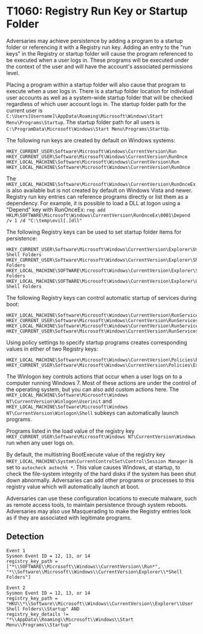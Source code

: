 # T1060: Registry Run Key or Startup Folder

Adversaries may achieve persistence by adding a program to a startup folder or referencing it with a Registry run key. Adding an entry to the "run keys" in the Registry or startup folder will cause the program referenced to be executed when a user logs in. These programs will be executed under the context of the user and will have the account's associated permissions level.

Placing a program within a startup folder will also cause that program to execute when a user logs in. There is a startup folder location for individual user accounts as well as a system-wide startup folder that will be checked regardless of which user account logs in. The startup folder path for the current user is ```C:\Users[Username]\AppData\Roaming\Microsoft\Windows\Start Menu\Programs\Startup```. The startup folder path for all users is ```C:\ProgramData\Microsoft\Windows\Start Menu\Programs\StartUp```.

The following run keys are created by default on Windows systems: 
```
HKEY_CURRENT_USER\Software\Microsoft\Windows\CurrentVersion\Run 
HKEY_CURRENT_USER\Software\Microsoft\Windows\CurrentVersion\RunOnce 
HKEY_LOCAL_MACHINE\Software\Microsoft\Windows\CurrentVersion\Run 
HKEY_LOCAL_MACHINE\Software\Microsoft\Windows\CurrentVersion\RunOnce
```

The ```HKEY_LOCAL_MACHINE\Software\Microsoft\Windows\CurrentVersion\RunOnceEx``` is also available but is not created by default on Windows Vista and newer. Registry run key entries can reference programs directly or list them as a dependency. For example, it is possible to load a DLL at logon using a "Depend" key with RunOnceEx: 
```reg add HKLM\SOFTWARE\Microsoft\Windows\CurrentVersion\RunOnceEx\0001\Depend /v 1 /d "C:\temp\evil[.]dll"```

The following Registry keys can be used to set startup folder items for persistence: 
```
HKEY_CURRENT_USER\Software\Microsoft\Windows\CurrentVersion\Explorer\User Shell Folders
HKEY_CURRENT_USER\Software\Microsoft\Windows\CurrentVersion\Explorer\Shell Folders 
HKEY_LOCAL_MACHINE\SOFTWARE\Microsoft\Windows\CurrentVersion\Explorer\Shell Folders 
HKEY_LOCAL_MACHINE\SOFTWARE\Microsoft\Windows\CurrentVersion\Explorer\User Shell Folders
```

The following Registry keys can control automatic startup of services during boot: 
```
HKEY_LOCAL_MACHINE\Software\Microsoft\Windows\CurrentVersion\RunServicesOnce 
HKEY_CURRENT_USER\Software\Microsoft\Windows\CurrentVersion\RunServicesOnce 
HKEY_LOCAL_MACHINE\Software\Microsoft\Windows\CurrentVersion\RunServices 
HKEY_CURRENT_USER\Software\Microsoft\Windows\CurrentVersion\RunServices
```

Using policy settings to specify startup programs creates corresponding values in either of two Registry keys: 
```
HKEY_LOCAL_MACHINE\Software\Microsoft\Windows\CurrentVersion\Policies\Explorer\Run
HKEY_CURRENT_USER\Software\Microsoft\Windows\CurrentVersion\Policies\Explorer\Run
```
The Winlogon key controls actions that occur when a user logs on to a computer running Windows 7. Most of these actions are under the control of the operating system, but you can also add custom actions here. The ```HKEY_LOCAL_MACHINE\Software\Microsoft\Windows NT\CurrentVersion\Winlogon\Userinit``` and ```HKEY_LOCAL_MACHINE\Software\Microsoft\Windows NT\CurrentVersion\Winlogon\Shell``` subkeys can automatically launch programs.

Programs listed in the load value of the registry key ```HKEY_CURRENT_USER\Software\Microsoft\Windows NT\CurrentVersion\Windows``` run when any user logs on.

By default, the multistring BootExecute value of the registry key ```HKEY_LOCAL_MACHINE\System\CurrentControlSet\Control\Session Manager``` is set to ```autocheck autochk *```. This value causes Windows, at startup, to check the file-system integrity of the hard disks if the system has been shut down abnormally. Adversaries can add other programs or processes to this registry value which will automatically launch at boot.

Adversaries can use these configuration locations to execute malware, such as remote access tools, to maintain persistence through system reboots. Adversaries may also use Masquerading to make the Registry entries look as if they are associated with legitimate programs.

## Detection
```
Event 1
Sysmon Event ID = 12, 13, or 14
registry_key_path = ["*\\SOFTWARE\\Microsoft\\Windows\\CurrentVersion\\Run*", "*\\Software\\Microsoft\\Windows\\CurrentVersion\Explorer\\*Shell Folders"]

Event 2
Sysmon Event ID = 12, 13, or 14
registry_key_path = "HKU\\*\\Software\\Microsoft\\Windows\\CurrentVersion\\Explorer\\User Shell Folders\\Startup" AND 
registry_key_details != "*\\AppData\\Roaming\\Microsoft\\Windows\\Start Menu\\Programs\\Startup"
```
